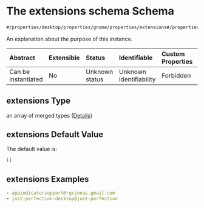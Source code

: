 # The extensions schema Schema

```txt
#/properties/desktop/properties/gnome/properties/extensions#/properties/desktop/properties/gnome/properties/extensions
```

An explanation about the purpose of this instance.

| Abstract            | Extensible | Status         | Identifiable            | Custom Properties | Additional Properties | Access Restrictions | Defined In                                                                                |
| :------------------ | :--------- | :------------- | :---------------------- | :---------------- | :-------------------- | :------------------ | :---------------------------------------------------------------------------------------- |
| Can be instantiated | No         | Unknown status | Unknown identifiability | Forbidden         | Allowed               | none                | [configuration.schema.json*](../schemas/configuration.schema.json "open original schema") |

## extensions Type

an array of merged types ([Details](configuration-properties-the-desktop-schema-properties-the-gnome-schema-properties-the-extensions-schema-items.md))

## extensions Default Value

The default value is:

```json
[]
```

## extensions Examples

```yaml
- appindicatorsupport@rgcjonas.gmail.com
- just-perfection-desktop@just-perfection

```
